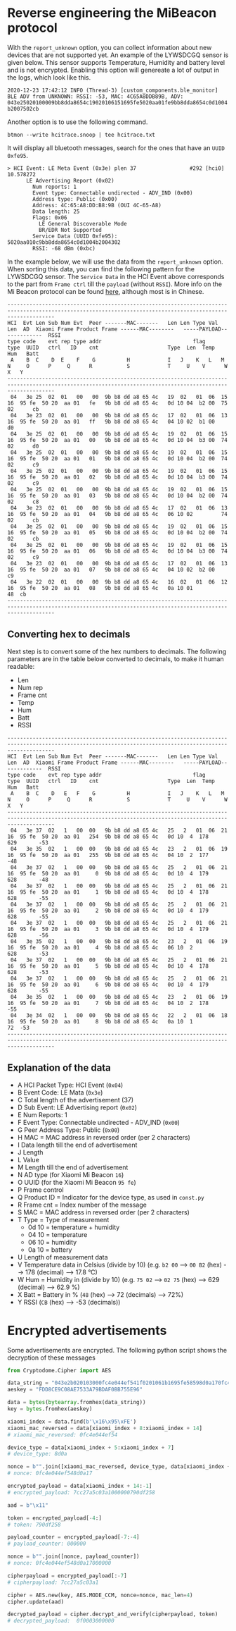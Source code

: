 # Reverse engineering the MiBeacon protocol 

With the `report_unknown` option, you can collect information about new devices that are not supported yet. An example of the LYWSDCGQ sensor is given below. This sensor supports Temperature, Humidity and battery level and is not encrypted. Enabling this option will genereate a lot of output in the logs, which look like this.

`2020-12-23 17:42:12 INFO (Thread-3) [custom_components.ble_monitor] BLE ADV from UNKNOWN: RSSI: -53, MAC: 4C65A8DDB89B, ADV: 043e25020100009bb8dda8654c19020106151695fe5020aa01fe9bb8dda8654c0d1004b2007502cb`

Another option is to use the following command. 

`btmon --write hcitrace.snoop | tee hcitrace.txt`

It will display all bluetooth messages, search for the ones that have an `UUID 0xfe95`. 

```
> HCI Event: LE Meta Event (0x3e) plen 37                 #292 [hci0] 10.578272
      LE Advertising Report (0x02)
        Num reports: 1
        Event type: Connectable undirected - ADV_IND (0x00)
        Address type: Public (0x00)
        Address: 4C:65:A8:DD:B8:9B (OUI 4C-65-A8)
        Data length: 25
        Flags: 0x06
          LE General Discoverable Mode
          BR/EDR Not Supported
        Service Data (UUID 0xfe95): 5020aa010c9bb8dda8654c0d1004b2004302
        RSSI: -68 dBm (0xbc)
```

In the example below, we will use the data from the `report_unknown` option. When sorting this data, you can find the following pattern for the LYWSDCGQ sensor. The `Service Data` in the HCI Event above corresponds to the part from `Frame ctrl` till the `payload` (without `RSSI`). More info on the Mi Beacon protocol can be found [here](https://cdn.cnbj0.fds.api.mi-img.com/miio.files/commonfile_pdf_f119c8464d43526b48fb453f19f30192.pdf), although most is in Chinese. 

```
-----------------------------------------------------------------------------------------------------------------------------------------------------------
HCI  Evt Len Sub Num Evt  Peer -------MAC-------   Len Len Type Val Len  AD  Xiaomi Frame Product Frame ------MAC--------   -----PAYLOAD-------------  RSSI
type code    evt rep type addr                             flag         type  UUID   ctrl   ID    cnt                      Type  Len  Temp   Hum   Batt
 A    B  C    D  E    F    G          H            I   J    K   L   M    N     O      P     Q      R           S            T     U    V      W     X   Y
-----------------------------------------------------------------------------------------------------------------------------------------------------------
 04   3e 25  02  01   00   00  9b b8 dd a8 65 4c   19  02   01  06  15   16  95 fe  50 20  aa 01   fe   9b b8 dd a8 65 4c   0d 10 04  b2 00  75 02      cb
 04   3e 23  02  01   00   00  9b b8 dd a8 65 4c   17  02   01  06  13   16  95 fe  50 20  aa 01   ff   9b b8 dd a8 65 4c   04 10 02  b1 00             d0
 04   3e 25  02  01   00   00  9b b8 dd a8 65 4c   19  02   01  06  15   16  95 fe  50 20  aa 01   00   9b b8 dd a8 65 4c   0d 10 04  b3 00  74 02      d0
 04   3e 25  02  01   00   00  9b b8 dd a8 65 4c   19  02   01  06  15   16  95 fe  50 20  aa 01   01   9b b8 dd a8 65 4c   0d 10 04  b2 00  74 02      c9
 04   3e 25  02  01   00   00  9b b8 dd a8 65 4c   19  02   01  06  15   16  95 fe  50 20  aa 01   02   9b b8 dd a8 65 4c   0d 10 04  b3 00  74 02      c9
 04   3e 25  02  01   00   00  9b b8 dd a8 65 4c   19  02   01  06  15   16  95 fe  50 20  aa 01   03   9b b8 dd a8 65 4c   0d 10 04  b2 00  74 02      c8
 04   3e 23  02  01   00   00  9b b8 dd a8 65 4c   17  02   01  06  13   16  95 fe  50 20  aa 01   04   9b b8 dd a8 65 4c   06 10 02         74 02      cb
 04   3e 25  02  01   00   00  9b b8 dd a8 65 4c   19  02   01  06  15   16  95 fe  50 20  aa 01   05   9b b8 dd a8 65 4c   0d 10 04  b2 00  74 02      cb
 04   3e 25  02  01   00   00  9b b8 dd a8 65 4c   19  02   01  06  15   16  95 fe  50 20  aa 01   06   9b b8 dd a8 65 4c   0d 10 04  b3 00  74 02      c9
 04   3e 23  02  01   00   00  9b b8 dd a8 65 4c   17  02   01  06  13   16  95 fe  50 20  aa 01   07   9b b8 dd a8 65 4c   04 10 02  b2 00             c9
 04   3e 22  02  01   00   00  9b b8 dd a8 65 4c   16  02   01  06  12   16  95 fe  50 20  aa 01   08   9b b8 dd a8 65 4c   0a 10 01                48  cb
-----------------------------------------------------------------------------------------------------------------------------------------------------------
```

## Converting hex to decimals
Next step is to convert some of the hex numbers to decimals. The following parameters are in the table below converted to decimals, to make it human readable:

- Len
- Num rep
- Frame cnt
- Temp
- Hum
- Batt
- RSSI

```
-----------------------------------------------------------------------------------------------------------------------------------------------------------
HCI  Evt Len Sub Num Evt  Peer -------MAC-------   Len Len Type Val Len  AD  Xiaomi Frame Product Frame ------MAC--------   -----PAYLOAD-------------  RSSI
type code    evt rep type addr                             flag         type  UUID   ctrl   ID    cnt                      Type  Len  Temp   Hum   Batt
 A    B  C    D   E   F    G          H            I   J    K   L   M    N     O      P     Q      R           S            T     U    V      W     X   Y
-----------------------------------------------------------------------------------------------------------------------------------------------------------
 04   3e 37  02   1   00  00   9b b8 dd a8 65 4c   25   2   01  06  21   16  95 fe  50 20  aa 01   254  9b b8 dd a8 65 4c   0d 10  4  178    629       -53
 04   3e 35  02   1   00  00   9b b8 dd a8 65 4c   23   2   01  06  19   16  95 fe  50 20  aa 01   255  9b b8 dd a8 65 4c   04 10  2  177              -48
 04   3e 37  02   1   00  00   9b b8 dd a8 65 4c   25   2   01  06  21   16  95 fe  50 20  aa 01     0  9b b8 dd a8 65 4c   0d 10  4  179    628       -48
 04   3e 37  02   1   00  00   9b b8 dd a8 65 4c   25   2   01  06  21   16  95 fe  50 20  aa 01     1  9b b8 dd a8 65 4c   0d 10  4  178    628       -55
 04   3e 37  02   1   00  00   9b b8 dd a8 65 4c   25   2   01  06  21   16  95 fe  50 20  aa 01     2  9b b8 dd a8 65 4c   0d 10  4  179    628       -55
 04   3e 37  02   1   00  00   9b b8 dd a8 65 4c   25   2   01  06  21   16  95 fe  50 20  aa 01     3  9b b8 dd a8 65 4c   0d 10  4  179    628       -56
 04   3e 35  02   1   00  00   9b b8 dd a8 65 4c   23   2   01  06  19   16  95 fe  50 20  aa 01     4  9b b8 dd a8 65 4c   06 10  2         628       -53
 04   3e 37  02   1   00  00   9b b8 dd a8 65 4c   25   2   01  06  21   16  95 fe  50 20  aa 01     5  9b b8 dd a8 65 4c   0d 10  4  178    628       -53
 04   3e 37  02   1   00  00   9b b8 dd a8 65 4c   25   2   01  06  21   16  95 fe  50 20  aa 01     6  9b b8 dd a8 65 4c   0d 10  4  179    628       -55
 04   3e 35  02   1   00  00   9b b8 dd a8 65 4c   23   2   01  06  19   16  95 fe  50 20  aa 01     7  9b b8 dd a8 65 4c   04 10  2  178              -55
 04   3e 34  02   1   00  00   9b b8 dd a8 65 4c   22   2   01  06  18   16  95 fe  50 20  aa 01     8  9b b8 dd a8 65 4c   0a 10  1               72  -53
-----------------------------------------------------------------------------------------------------------------------------------------------------------
```

## Explanation of the data

- A HCI Packet Type: HCI Event (`0x04`)
- B Event Code: LE Mata (`0x3e`)
- C Total length of the advertisement (37)
- D Sub Event: LE Advertising report (`0x02`)
- E Num Reports: 1
- F Event Type: Connectable undirected - ADV_IND (`0x00`)
- G Peer Address Type: Public (`0x00`)
- H MAC = MAC address in reversed order (per 2 characters)
- I Data length till the end of advertisement
- J Length 
- L Value
- M Length till the end of advertisement
- N AD type (for Xiaomi Mi Beacon `16`)
- O UUID (for the Xiaomi Mi Beacon `95 fe`)
- P Frame control
- Q Product ID = Indicator for the device type, as used in `const.py`
- R Frame cnt = Index number of the message
- S MAC = MAC address in reversed order (per 2 characters)
- T Type = Type of measurement
  - 0d 10 = temperature + humidity
  - 04 10 = temperature
  - 06 10 = humidity
  - 0a 10 = battery
- U Length of measurement data
- V Temperature data in Celsius (divide by 10) (e.g. `b2 00` --> `00 B2` (hex) --> 178 (decimal) --> 17.8 °C)
- W Hum = Humidity in (divide by 10) (e.g. `75 02` --> `02 75` (hex) --> 629 (decimal) --> 62.9 %)
- X Batt = Battery in % (`48` (hex) --> 72 (decimals) --> 72%)
- Y RSSI (`CB` (hex) --> -53 (decimals))

# Encrypted advertisements
Some advertisements are encrypted. The following python script shows the decryption of these messages

```python
from Cryptodome.Cipher import AES

data_string = "043e2b020103000fc4e044ef541f0201061b1695fe58598d0a170fc4e044ef547cc27a5c03a1000000790df258bb"
aeskey = "FDD8CE9C08AE7533A79BDAF0BB755E96"

data = bytes(bytearray.fromhex(data_string))
key = bytes.fromhex(aeskey)

xiaomi_index = data.find(b'\x16\x95\xFE')
xiaomi_mac_reversed = data[xiaomi_index + 8:xiaomi_index + 14]
# xiaomi_mac_reversed: 0fc4e044ef54

device_type = data[xiaomi_index + 5:xiaomi_index + 7]
# device_type: 8d0a

nonce = b"".join([xiaomi_mac_reversed, device_type, data[xiaomi_index + 7:xiaomi_index + 8]])
# nonce: 0fc4e044ef548d0a17

encrypted_payload = data[xiaomi_index + 14:-1]
# encrypted_payload: 7cc27a5c03a1000000790df258

aad = b"\x11"

token = encrypted_payload[-4:]
# token: 790df258

payload_counter = encrypted_payload[-7:-4]
# payload_counter: 000000

nonce = b"".join([nonce, payload_counter])
# nonce: 0fc4e044ef548d0a17000000

cipherpayload = encrypted_payload[:-7]
# cipherpayload: 7cc27a5c03a1

cipher = AES.new(key, AES.MODE_CCM, nonce=nonce, mac_len=4)
cipher.update(aad)

decrypted_payload = cipher.decrypt_and_verify(cipherpayload, token)
# decrypted_payload:  0f0003000000
```
